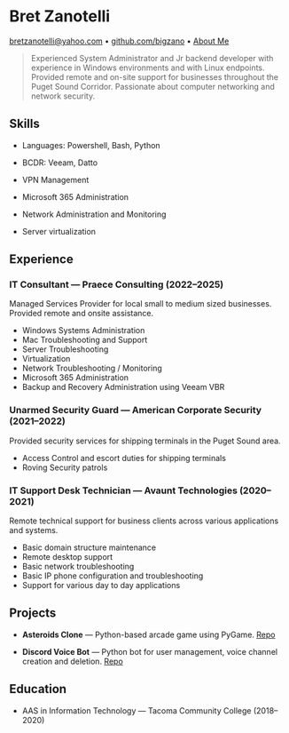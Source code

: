 # Bret Zanotelli

[bretzanotelli@yahoo.com](mailto:bretzanotelli@yahoo.com) • [github.com/bigzano](https://github.com/bigzano) • [About Me](aboutme.html)

> Experienced System Administrator and Jr backend developer with experience in Windows environments and with Linux endpoints. Provided remote and on-site support for businesses throughout the Puget Sound Corridor. Passionate about computer networking and network security.

## Skills

- Languages: Powershell, Bash, Python

- BCDR: Veeam, Datto

- VPN Management

- Microsoft 365 Administration

- Network Administration and Monitoring

- Server virtualization

## Experience

### IT Consultant — Praece Consulting (2022–2025)
Managed Services Provider for local small to medium sized businesses. Provided remote and onsite assistance.

- Windows Systems Administration
- Mac Troubleshooting and Support
- Server Troubleshooting
- Virtualization
- Network Troubleshooting / Monitoring
- Microsoft 365 Administration
- Backup and Recovery Administration using Veeam VBR

### Unarmed Security Guard — American Corporate Security (2021–2022)
Provided security services for shipping terminals in the Puget Sound area.

- Access Control and escort duties for shipping terminals
- Roving Security patrols

### IT Support Desk Technician — Avaunt Technologies (2020–2021)
Remote technical support for business clients across various applications and systems.

- Basic domain structure maintenance
- Remote desktop support
- Basic network troubleshooting
- Basic IP phone configuration and troubleshooting
- Support for various day to day applications

## Projects

- **Asteroids Clone** — Python-based arcade game using PyGame. [Repo](https://github.com/BigZano/Pysteroids)

- **Discord Voice Bot** — Python bot for user management, voice channel creation and deletion. [Repo](https://github.com/BigZano/Req_bot)

## Education

- AAS in Information Technology — Tacoma Community College (2018–2020)